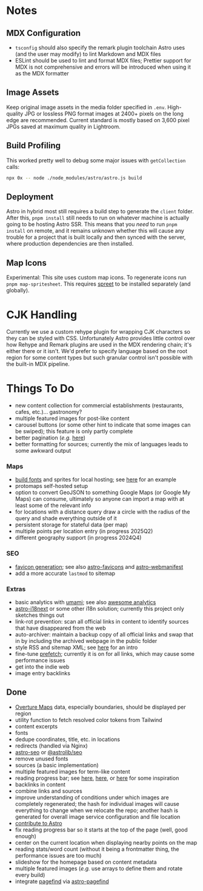 # Notes

## MDX Configuration

- `tsconfig` should also specify the remark plugin toolchain Astro uses (and the user may modify) to lint Markdown and MDX files
- ESLint should be used to lint and format MDX files; Prettier support for MDX is not comprehensive and errors will be introduced when using it as the MDX formatter

## Image Assets

Keep original image assets in the media folder specified in `.env`. High-quality JPG or lossless PNG format images at 2400+ pixels on the long edge are recommended. Current standard is mostly based on 3,600 pixel JPGs saved at maximum quality in Lightroom.

## Build Profiling

This worked pretty well to debug some major issues with `getCollection` calls:

```sh
npx 0x -- node ./node_modules/astro/astro.js build
```

## Deployment

Astro in hybrid most still requires a build step to generate the `client` folder. After this, `pnpm install` still needs to run on whatever machine is actually going to be hosting Astro SSR. This means that you _need_ to run `pnpm install` on remote, and it remains unknown whether this will cause any trouble for a project that is built locally and then synced with the server, where production dependencies are then installed.

## Map Icons

Experimental: This site uses custom map icons. To regenerate icons run `pnpm map-spritesheet`. This requires [spreet](https://github.com/flother/spreet) to be installed separately (and globally).

# CJK Handling

Currently we use a custom rehype plugin for wrapping CJK characters so they can be styled with CSS. Unfortunately Astro provides little control over how Rehype and Remark plugins are used in the MDX rendering chain; it's either there or it isn't. We'd prefer to specify language based on the root region for some content types but such granular control isn't possible with the built-in MDX pipeline.

# Things To Do

- new content collection for commercial establishments (restaurants, cafes, etc.)... gastronomy?
- multiple featured images for post-like content
- carousel buttons (or some other hint to indicate that some images can be swiped); this feature is only partly complete
- better pagination (_e.g._ [here](https://github.com/philnash/astro-pagination))
- better formatting for sources; currently the mix of languages leads to some awkward output

### Maps

- [build fonts](https://maplibre.org/font-maker/) and sprites for local hosting; see [here](https://github.com/protomaps/basemaps-assets) for an example
- protomaps self-hosted setup
- option to convert GeoJSON to something Google Maps (or Google My Maps) can consume, ultimately so anyone can import a map with at least some of the relevant info
- for locations with a distance query draw a circle with the radius of the query and shade everything outside of it
- persistent storage for stateful data (per map)
- multiple points per location entry (in progress 2025Q2)
- different geography support (in progress 2024Q4)

### SEO

- [favicon generation](https://kremalicious.com/favicon-generation-with-astro/); see also [astro-favicons](https://github.com/ACP-CODE/astro-favicons) and [astro-webmanifest](https://github.com/alextim/astro-lib/tree/main/packages/astro-webmanifest)
- add a more accurate `lastmod` to sitemap

### Extras

- basic analytics with [umami](https://github.com/umami-software/umami); see also [awesome analytics](https://github.com/newTendermint/awesome-analytics)
- [astro-i18next](https://github.com/yassinedoghri/astro-i18next) or some other i18n solution; currently this project only sketches things out
- link-rot prevention: scan all official links in content to identify sources that have disappeared from the web
- auto-archiver: maintain a backup copy of all official links and swap that in by including the archived webpage in the public folder
- style RSS and sitemap XML; see [here](https://darekkay.com/blog/rss-styling/) for an intro
- fine-tune [prefetch](https://docs.astro.build/en/guides/prefetch/#migrating-from-astrojsprefetch); currently it is on for all links, which may cause some performance issues
- get into the indie web
- image entry backlinks

## Done

- [Overture Maps](https://docs.overturemaps.org/) data, especially boundaries, should be displayed per region
- utility function to fetch resolved color tokens from Tailwind
- content excerpts
- fonts
- dedupe coordinates, title, etc. in locations
- redirects (handled via Nginx)
- [astro-seo](https://github.com/jonasmerlin/astro-seo) or [@astrolib/seo](https://github.com/onwidget/astrolib/tree/main/packages/seo)
- remove unused fonts
- sources (a basic implementation)
- multiple featured images for term-like content
- reading progress bar; see [here](https://dev.to/gaberomualdo/create-a-reading-scroll-progress-bar-for-your-blog-in-javascript-and-css-1jmc), [here](https://web.dev/articles/building/a-loading-bar-component), or [here](https://github.com/florian-lefebvre/astro-loading-indicator/blob/main/package/README.md) for some inspiration
- backlinks in content
- combine links and sources
- improve understanding of conditions under which images are completely regenerated; the hash for individual images will cause everything to change when we relocate the repo; another hash is generated for overall image service configuration and file location
- [contribute to Astro](https://opencollective.com/astrodotbuild)
- fix reading progress bar so it starts at the top of the page (well, good enough)
- center on the current location when displaying nearby points on the map
- reading stats/word count (without it being a frontmatter thing, the performance issues are too much)
- slideshow for the homepage based on content metadata
- multiple featured images (_e.g._ use arrays to define them and rotate every build)
- integrate [pagefind](https://pagefind.app/) via [astro-pagefind](https://github.com/shishkin/astro-pagefind)
